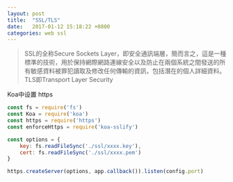 ```yaml
---
layout: post
title:  "SSL/TLS"
date:   2017-01-12 15:18:22 +0800
categories: web ssl
---
```


> SSL的全称Secure Sockets Layer，即安全通訊端層，簡而言之，這是一種標準的技術，用於保持網際網路連線安全以及防止在兩個系統之間發送的所有敏感資料被罪犯讀取及修改任何傳輸的資訊，包括潛在的個人詳細資料。
TLS即Transport Layer Security

Koa中设置 https


```js
const fs = require('fs')
const Koa = require('koa')
const https = require('https')
const enforceHttps = require('koa-sslify')

const options = {
    key: fs.readFileSync('./ssl/xxxx.key'),
    cert: fs.readFileSync('./ssl/xxxx.pem')
}

https.createServer(options, app.callback()).listen(config.port)
```
